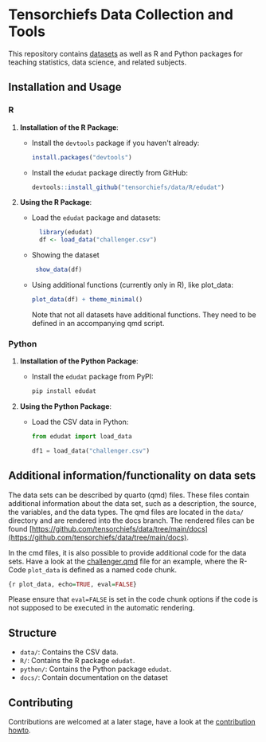 # Tensorchiefs Data Collection and Tools

This repository contains [datasets](https://github.com/tensorchiefs/data/blob/main/docs/) as well as R and Python packages for teaching statistics, data science, and related subjects.


## Installation and Usage

### R

1.  **Installation of the R Package**:
    -   Install the `devtools` package if you haven't already:
        ``` r
        install.packages("devtools")
        ```
    
    -   Install the `edudat` package directly from GitHub:
    
        ``` r
        devtools::install_github("tensorchiefs/data/R/edudat")
        ```

2.  **Using the R Package**:

    -   Load the `edudat` package and datasets:
          ```R
            library(edudat)
            df <- load_data("challenger.csv")
          ```
    -   Showing the dataset
          ```R
           show_data(df)
          ```
    -   Using additional functions (currently only in R), like plot_data:
          ```R
          plot_data(df) + theme_minimal()
          ```
        Note that not all datasets have additional functions. They need to be defined in an accompanying qmd script.

### Python

1.  **Installation of the Python Package**:
    -   Install the `edudat` package from PyPI:

        ``` bash
        pip install edudat
        ```
2.  **Using the Python Package**:
    -   Load the CSV data in Python:

        ``` python
        from edudat import load_data

        df1 = load_data("challenger.csv")
        ```

## Additional information/functionality on data sets

The data sets can be described by quarto (qmd) files. These files contain additional information about the data set, such as a description, the source, the variables, and the data types. The qmd files are located in the `data/` directory and are rendered into the docs branch. The rendered files can be found [https://github.com/tensorchiefs/data/tree/main/docs](https://github.com/tensorchiefs/data/tree/main/docs).


In the cmd files, it is also possible to provide additional code for the data sets. Have a look at the [challenger.qmd](https://github.com/tensorchiefs/data/blob/main/data/challenger.qmd) file for an example, where the R-Code `plot_data` is defined as a named code chunk.

``` r
{r plot_data, echo=TRUE, eval=FALSE}
```

Please ensure that `eval=FALSE` is set in the code chunk options if the code is not supposed to be executed in the automatic rendering.

## Structure

-   `data/`: Contains the CSV data.
-   `R/`: Contains the R package `edudat`.
-   `python/`: Contains the Python package `edudat`.
-   `docs/`: Contain documentation on the dataset

## Contributing

Contributions are welcomed at a later stage, have a look at the [contribution howto](CONTRIBUTING.md).
